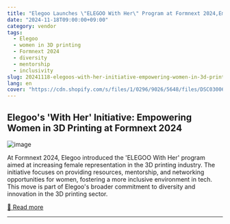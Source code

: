 ```yaml
---
title: "Elegoo Launches \"ELEGOO With Her\" Program at Formnext 2024,Empowering More Women into 3D Printing"
date: "2024-11-18T09:00:00+09:00"
category: vendor
tags:
  - Elegoo
  - women in 3D printing
  - Formnext 2024
  - diversity
  - mentorship
  - inclusivity
slug: 20241118-elegoos-with-her-initiative-empowering-women-in-3d-printing-at-formnext-2024
lang: en
cover: "https://cdn.shopify.com/s/files/1/0296/9026/5648/files/DSC03006_2048x2048.jpg?v=1733197553"
---
```


## Elegoo's 'With Her' Initiative: Empowering Women in 3D Printing at Formnext 2024
![image](https://cdn.shopify.com/s/files/1/0296/9026/5648/files/DSC03006_2048x2048.jpg?v=1733197553)

At Formnext 2024, Elegoo introduced the 'ELEGOO With Her' program aimed at increasing female representation in the 3D printing industry. The initiative focuses on providing resources, mentorship, and networking opportunities for women, fostering a more inclusive environment in tech. This move is part of Elegoo's broader commitment to diversity and innovation in the 3D printing sector.

[🔗 Read more](https://www.elegoo.com/blogs/news/elegoo-launches-elegoo-with-her-program-at-formnext-2024-empowering-more-women-into-3d-printing)

---